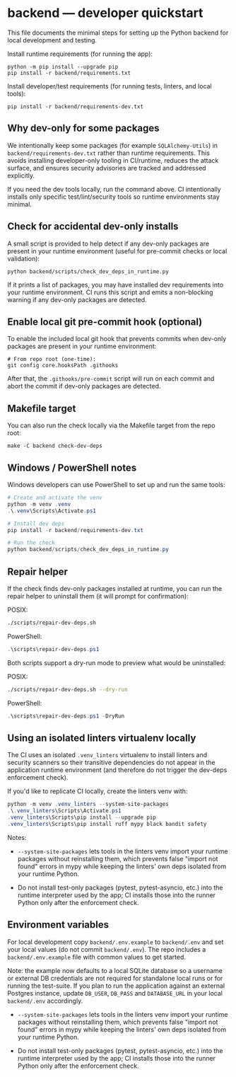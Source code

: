 # backend — developer quickstart

This file documents the minimal steps for setting up the Python backend for
local development and testing.

Install runtime requirements (for running the app):

```pwsh
python -m pip install --upgrade pip
pip install -r backend/requirements.txt
```

Install developer/test requirements (for running tests, linters, and local
tools):

```pwsh
pip install -r backend/requirements-dev.txt
```

## Why dev-only for some packages
We intentionally keep some packages (for example `SQLAlchemy-Utils`) in
`backend/requirements-dev.txt` rather than runtime requirements. This avoids
installing developer-only tooling in CI/runtime, reduces the attack surface,
and ensures security advisories are tracked and addressed explicitly.

If you need the dev tools locally, run the command above. CI intentionally
installs only specific test/lint/security tools so runtime environments stay
minimal.

## Check for accidental dev-only installs
A small script is provided to help detect if any dev-only packages are
present in your runtime environment (useful for pre-commit checks or local
validation):

```pwsh
python backend/scripts/check_dev_deps_in_runtime.py
```

If it prints a list of packages, you may have installed dev requirements into
your runtime environment. CI runs this script and emits a non-blocking warning
if any dev-only packages are detected.

## Enable local git pre-commit hook (optional)
To enable the included local git hook that prevents commits when dev-only
packages are present in your runtime environment:

```pwsh
# From repo root (one-time):
git config core.hooksPath .githooks
```

After that, the `.githooks/pre-commit` script will run on each commit and abort
the commit if dev-only packages are detected.

## Makefile target
You can also run the check locally via the Makefile target from the repo root:

```pwsh
make -C backend check-dev-deps
```

## Windows / PowerShell notes
Windows developers can use PowerShell to set up and run the same tools:

```powershell
# Create and activate the venv
python -m venv .venv
.\.venv\Scripts\Activate.ps1

# Install dev deps
pip install -r backend/requirements-dev.txt

# Run the check
python backend/scripts/check_dev_deps_in_runtime.py
```

## Repair helper
If the check finds dev-only packages installed at runtime, you can run the
repair helper to uninstall them (it will prompt for confirmation):

POSIX:
```bash
./scripts/repair-dev-deps.sh
```

PowerShell:
```powershell
.\scripts\repair-dev-deps.ps1
```

Both scripts support a dry-run mode to preview what would be uninstalled:

POSIX:
```bash
./scripts/repair-dev-deps.sh --dry-run
```

PowerShell:
```powershell
.\scripts\repair-dev-deps.ps1 -DryRun
```

## Using an isolated linters virtualenv locally

The CI uses an isolated `.venv_linters` virtualenv to install linters and
security scanners so their transitive dependencies do not appear in the
application runtime environment (and therefore do not trigger the dev-deps
enforcement check).

If you'd like to replicate CI locally, create the linters venv with:

```powershell
python -m venv .venv_linters --system-site-packages
.\.venv_linters\Scripts\Activate.ps1
.venv_linters\Scripts\pip install --upgrade pip
.venv_linters\Scripts\pip install ruff mypy black bandit safety
```


Notes:

- `--system-site-packages` lets tools in the linters venv import your
  runtime packages without reinstalling them, which prevents false
  "import not found" errors in mypy while keeping the linters' own deps
  isolated from your runtime Python.

- Do not install test-only packages (pytest, pytest-asyncio, etc.) into the
  runtime interpreter used by the app; CI installs those into the runner
  Python only after the enforcement check.

## Environment variables

For local development copy `backend/.env.example` to `backend/.env` and set
your local values (do not commit `backend/.env`). The repo includes a
`backend/.env.example` file with common values to get started.

Note: the example now defaults to a local SQLite database so a username
or external DB credentials are not required for standalone local runs or
for running the test-suite. If you plan to run the application against an
external Postgres instance, update `DB_USER`, `DB_PASS` and `DATABASE_URL`
in your local `backend/.env` accordingly.


- `--system-site-packages` lets tools in the linters venv import your
  runtime packages without reinstalling them, which prevents false
  "import not found" errors in mypy while keeping the linters' own deps
  isolated from your runtime Python.

- Do not install test-only packages (pytest, pytest-asyncio, etc.) into the
  runtime interpreter used by the app; CI installs those into the runner
  Python only after the enforcement check.
